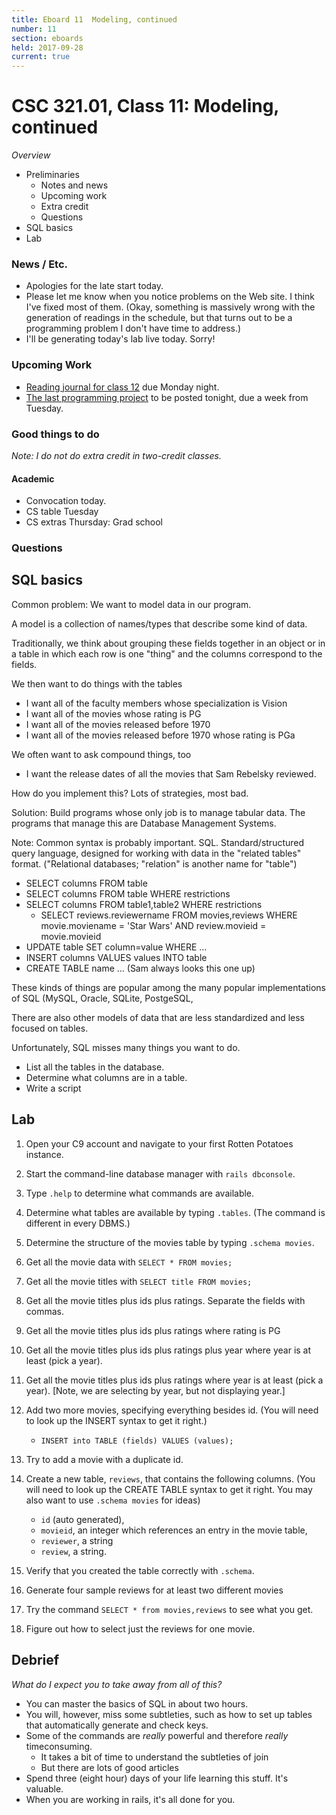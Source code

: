 ```yaml
---
title: Eboard 11  Modeling, continued
number: 11
section: eboards
held: 2017-09-28
current: true
---
```

CSC 321.01, Class 11:  Modeling, continued
==========================================

_Overview_

* Preliminaries
    * Notes and news
    * Upcoming work
    * Extra credit
    * Questions
* SQL basics
* Lab

### News / Etc.

* Apologies for the late start today.
* Please let me know when you notice problems on the Web site.  I think 
  I've fixed most of them.  (Okay, something is massively wrong with the
  generation of readings in the schedule, but that turns out to be a programming
  problem I don't have time to address.)
* I'll be generating today's lab live today.  Sorry!

### Upcoming Work

* [Reading journal for class 12](../readings/legacy) due Monday night.
* [The last programming project](../assignments/last-project) to be
  posted tonight, due a week from Tuesday.

### Good things to do

_Note: I do not do extra credit in two-credit classes._

#### Academic

* Convocation today.
* CS table Tuesday
* CS extras Thursday: Grad school

### Questions

SQL basics
----------

Common problem: We want to model data in our program.

A model is a collection of names/types that describe some kind of data.

Traditionally, we think about grouping these fields together in an object
or in a table in which each row is one "thing" and the columns correspond
to the fields.

We then want to do things with the tables

* I want all of the faculty members whose specialization is Vision
* I want all of the movies whose rating is PG
* I want all of the movies released before 1970
* I want all of the movies released before 1970 whose rating is PGa

We often want to ask compound things, too

* I want the release dates of all the movies that Sam Rebelsky
  reviewed.

How do you implement this?  Lots of strategies, most bad.

Solution: Build programs whose only job is to manage tabular data.
The programs that manage this are Database Management Systems.

Note: Common syntax is probably important.  SQL.  Standard/structured
query language, designed for working with data in the "related tables"
format.  ("Relational databases; "relation" is another name for "table")

* SELECT columns FROM table
* SELECT columns FROM table WHERE restrictions
* SELECT columns FROM table1,table2 WHERE restrictions
     * SELECT reviews.reviewername FROM movies,reviews WHERE
       movie.moviename = 'Star Wars' AND review.movieid = movie.movieid
* UPDATE table SET column=value WHERE ...
* INSERT columns VALUES values INTO table
* CREATE TABLE name ... (Sam always looks this one up)

These kinds of things are popular among the many popular implementations
of SQL (MySQL, Oracle, SQLite, PostgeSQL, 

There are also other models of data that are less standardized and less
focused on tables.

Unfortunately, SQL misses many things you want to do.

* List all the tables in the database.
* Determine what columns are in a table.
* Write a script

Lab
---

1. Open your C9 account and navigate to your first Rotten Potatoes instance.

2. Start the command-line database manager with `rails dbconsole`.

3. Type `.help` to determine what commands are available.

4. Determine what tables are available by typing `.tables`.  (The command
is different in every DBMS.)

5. Determine the structure of the movies table by typing `.schema movies`.

6. Get all the movie data with `SELECT * FROM movies;`

7. Get all the movie titles with `SELECT title FROM movies;`

8. Get all the movie titles plus ids plus ratings.  Separate the fields
with commas.

9. Get all the movie titles plus ids plus ratings where rating is PG

10. Get all the movie titles plus ids plus ratings plus year where year is at least (pick a year).

11. Get all the movie titles plus ids plus ratings where year is at least (pick a year).  [Note, we are selecting by year, but not displaying year.]

12. Add two more movies, specifying everything besides id. (You will need
to look up the INSERT syntax to get it right.)  
    * `INSERT into TABLE (fields) VALUES (values);`

13. Try to add a movie with a duplicate id.

14. Create a new table, `reviews`, that contains the following columns.
(You will need to look up the CREATE TABLE syntax to get it right.  You
may also want to use `.schema movies` for ideas)
    * `id` (auto generated), 
    * `movieid`, an integer which references an entry in the movie table, 
    * `reviewer`, a string 
    * `review`, a string. 

15. Verify that you created the table correctly with `.schema`.

16. Generate four sample reviews for at least two different movies

17. Try the command `SELECT * from movies,reviews` to see what you get.

18. Figure out how to select just the reviews for one movie.

Debrief
-------

_What do I expect you to take away from all of this?_

* You can master the basics of SQL in about two hours.
* You will, however, miss some subtleties, such as how to set up tables
  that automatically generate and check keys.
* Some of the commands are *really* powerful and therefore *really*
  timeconsuming.
    * It takes a bit of time to understand the subtleties of join
    * But there are lots of good articles
* Spend three (eight hour) days of your life learning this stuff.  It's
  valuable.
* When you are working in rails, it's all done for you.
